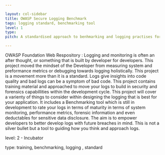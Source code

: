 ```yaml
---

layout: col-sidebar
title: OWASP Secure Logging Benchmark
tags: logging standard, benchmarking tool
level: 1
type: 
pitch: A standardised approach to benhmarking and logging practises for developers.

---
```


OWASP Foundation Web Respository : 
Logging and monitoring is often an after thought, or something that is built by developer for developers. This project moved the mindset of the Developer from measuring system and preformance metrics or debugging towards logging holistically. This project is a movement more than it is a standard. Logs give insights into code quality and bad logs can be a symptom of bad code. This project contains training material and approached to move your logs to build in security and forensics capabillities within the development cycle. This project will cover a varienty of things to consider within designing the logging that is best for your application. It includes a Benchmarking tool which is still in development to rate your logs in terms of maturity in terms of system monitoring, performance metrics, forensic information and even deductables for sensitive data disclosure. The aim is to empower developers to better develop logs with future breaches in mind. This is not a silver bullet but a tool to guiding how you think and approach logs.

level: 2 - Incubator

type: training, benchmarking, logging , standard
